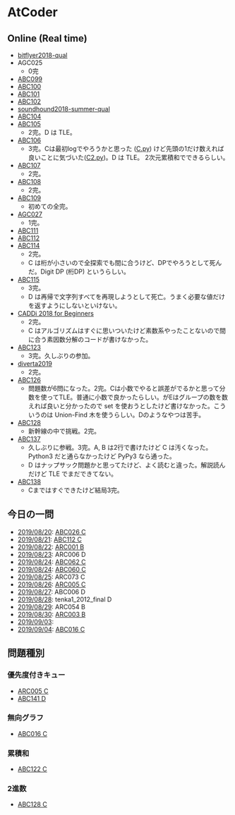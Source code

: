 # AtCoder

## Online (Real time)

- [bitflyer2018-qual](bitflyer2018-qual)
- AGC025
    - 0完
- [ABC099](ABC099)
- [ABC100](ABC100)
- [ABC101](ABC101)
- [ABC102](ABC102)
- [soundhound2018-summer-qual](soundhound2018-summer-qual)
- [ABC104](ABC104)
- [ABC105](ABC105)
    - 2完。D は TLE。
- [ABC106](ABC106)
    - 3完。Cは最初logでやろうかと思った ([C.py](ABC106/C.py)) けど先頭の1だけ数えれば良いことに気づいた([C2.py](ABC106/C2.py))。D は TLE。 2次元累積和でできるらしい。
- [ABC107](ABC107)
    - 2完。
- [ABC108](ABC108)
    - 2完。
- [ABC109](ABC109)
    - 初めての全完。
- [AGC027](AGC027)
    - 1完。
- [ABC111](ABC111)
- [ABC112](ABC112)
- [ABC114](ABC114)
    - 2完。
    - C は桁が小さいので全探索でも間に合うけど、DPでやろうとして死んだ。Digit DP (桁DP) というらしい。
- [ABC115](ABC115)
    - 3完。
    - D は再帰で文字列すべてを再現しようとして死亡。うまく必要な値だけを返すようにしないといけない。
- [CADDi 2018 for Beginners](caddi2018b)
    - 2完。
    - C はアルゴリズムはすぐに思いついたけど素数系やったことないので間に合う素因数分解のコードが書けなかった。
- [ABC123](ABC123)
    - 3完。久しぶりの参加。
- [diverta2019](diverta2019)
    - 2完。
- [ABC126](ABC126)
    - 問題数が6問になった。2完。Cは小数でやると誤差がでるかと思って分数を使ってTLE。普通に小数で良かったらしい。がEはグループの数を数えれば良いと分かったので set を使おうとしたけど書けなかった。こういうのは Union-Find 木を使うらしい。Dのようなやつは苦手。
- [ABC128](ABC128)
    - 新幹線の中で挑戦。2完。
- [ABC137](ABC137)
    - 久しぶりに参戦。3完。A, B は2行で書けたけど C は汚くなった。Python3 だと通らなかったけど PyPy3 なら通った。
    - D はナップサック問題かと思ってたけど、よく読むと違った。解説読んだけど TLE でまだできてない。
- [ABC138](ABC138)
    - Cまではすぐできたけど結局3完。

## 今日の一問

- [2019/08/20](https://twitter.com/chokudai/status/1163662673529016321): [ABC026 C](ABC026/C.py)
- [2019/08/21](https://twitter.com/chokudai/status/1164158989019447296): [ABC112 C](ABC112/C_20190823.py)
- [2019/08/22](https://twitter.com/chokudai/status/1164399086520324096): [ARC001 B](ARC001/B.py)
- [2019/08/23](https://twitter.com/chokudai/status/1164839232285712385): ARC006 D
- [2019/08/24](https://twitter.com/chokudai/status/1165200566051463169): [ABC062 C](ABC062/C.py)
- [2019/08/24](https://twitter.com/chokudai/status/1165622130630742019): [ABC060 C](ABC060/C.py)
- [2019/08/25](https://twitter.com/chokudai/status/1165622130630742019): ARC073 C
- [2019/08/26](https://twitter.com/chokudai/status/1166013067794141184): [ARC005 C](ABC005/C.py)
- [2019/08/27](https://twitter.com/chokudai/status/1166223219386281984): ABC006 D
- [2019/08/28](https://twitter.com/chokudai/status/1166677835894816768): tenka1_2012_final D
- [2019/08/29](https://twitter.com/chokudai/status/1167064023491203072): ARC054 B
- [2019/08/30](https://twitter.com/chokudai/status/1167450946953043969): [ARC003 B](ABC003/B.py)
- [2019/09/03](https://twitter.com/chokudai/status/1168859353278844929): 
- [2019/09/04](https://twitter.com/chokudai/status/1169266091295510528): [ABC016 C](ABC016/C.py)


## 問題種別

### 優先度付きキュー

- [ARC005 C](ARC005/C.py)
- [ABC141 D](ABC141/D_late.py)

### 無向グラフ

- [ABC016 C](ABC016/C.py)

### 累積和

- [ABC122 C](ABC122/C.py)

### 2進数

- [ABC128 C](ABC128/C_late.py)
